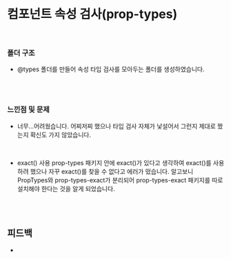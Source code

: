# 컴포넌트 속성 검사(prop-types)

<br/>

### 폴더 구조
- @types 폴더를 만들어 속성 타입 검사를 모아두는 폴더를 생성하였습니다.

<br/><br/>

### 느낀점 및 문제

-  너무...어려웠습니다. 어찌저찌 했으나 타입 검사 자체가 낯설어서 그런지 제대로 짰는지 확신도 가지 않았습니다. 

<br/>

- exact() 사용
prop-types 패키지 안에 exact()가 있다고 생각하여 exact()를 사용하려 했으나 자꾸 exact()를 찾을 수 없다고 에러가 떴습니다. 알고보니 PropTypes와 prop-types-exact가 분리되어 prop-types-exact 패키지를 따로 설치해야 한다는 것을 알게 되었습니다.


<br/><br/>

## 피드백
- 

<br/><br/>


